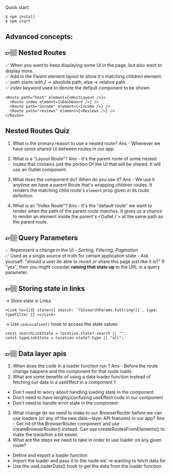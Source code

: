 Quick start:

```
$ npm install
$ npm start
````
Advanced concepts:
<br />
<br />
👉🏼 Nested Routes
--------------
✅ When you want to keep displaying some UI in the page, but also want to display more.
<br />
✅ Add <Outlet/> in the Parent element layout to show it's matching children element.
<br />
✅ *path* starts with **/** -> absolute path, else -> relative path
<br />
✅ *index* keyword used to denote the default component to be shown
<br />
```
<Route path="host" element={<HostLayout />}>
  <Route index element={<Dashboard />} />
  <Route path="income" element={<Income />} />
  <Route path="reviews" element={<Reviews />} />
</Route>
```
Nested Routes Quiz
---------------------
1. What is the primary reason to use a nested route?
Ans - Whenever we have some shared UI between routes in our app.

2. What is a "Layout Route"?
Ans - It's the parent route of some nested routes that contains just
the portion Of the UI that will be shared. It will use an Outlet
component.

3. What does the <Outlet /> component do? When do you use it?
Ans - We use it anytime we have a parent Route that's wrapping
children routes. It renders the matching child route's
`element` prop given in its route definition

4. What is an "Index Route"?
Ans - It's the "default route" we want to render when the path
of the parent route matches. It gives us a chance to render
an element inside the parent's <Outlet / > at the same path
as the parent route.

👉🏼 Query Parameters
-----------------------
✅ Reperesent a change in the UI - *Sorting, Filtering, Pagination*
<br />
✅ Used as a single source of truth for certain application state
    - Ask yourself: "should a user be able to revisit or share this page just like it is?" 
    If "yes", then you might consider **raising that state up** to the URL in a query parameter.

👉🏼 Storing state in links
------------------------------
-> Store state in Links
<br />
```
<Link to={id} state={{ search: `?${searchParams.toString()}`, type: typeFilter }} ></Link>
```
-> Use `useLocation()` hook to access the state values
<br />
```
const searchLinkState = location.state?.search || "";
const typeLinkState = location.state?.type || "all";
```
👉🏼 Data layer apis
--------------------
1. When does the code in a loader function run ?
   Ans - Before the route change happens and the component for that route loads.
2. What are some benefits of using a data loader function instead of fetching our data in a useEffect in a component ?
  * Don't need to worry about handling loading state in the component
  * Don't need to have lengthy/confusing useEffect code in our component
  * Don't need to handle error state in the component
3. What change do we need to make to our BrowserRouter before we can use loaders (or any of the new data—layer API features) in our app?
  Ans - Get rid of the BrowserRouter component and use createBrowserRouter() instead. Can use createRoutesFromEIements() to make the transition a bit easier.
4. What are the steps we need to take in order to use loader on any given route?
  * Define and export a loader function
  * Import the loader and pass it to the route we' re wanting to fetch data for
  * Use the useLoaderData() hook to get the data from the loader function.
